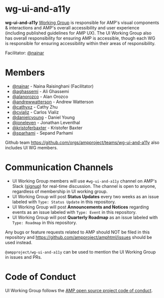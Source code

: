 # wg-ui-and-a11y
**wg-ui-and-a11y** [Working Group](https://github.com/ampproject/meta/blob/master/GOVERNANCE.md#working-groups) is responsible for AMP's visual components &amp; interactions and AMP's overall accessibility and user experience (including published guidelines for AMP UX). The UI Working Group also has overall responsibility for ensuring AMP is accessible, though each WG is responsible for ensuring accessibility within their areas of responsibility.

Facilitator: [@nainar](https://github.com/aghassemi)

# Members
- [@nainar](https://github.com/nainar) - Naina Raisinghani (Facilitator)
- [@aghassemi](https://github.com/aghassemi) - Ali Ghassemi 
- [@alanorozco](https://github.com/alanorozco) - Alan Orozco
- [@andrewwatterson](https://github.com/andrewwatterson) - Andrew Watterson
- [@cathyxz](https://github.com/cathyxz) - Cathy Zhu
- [@cvializ](https://github.com/cvializ) - Carlos Vializ
- [@danielcyoung](https://github.com/danielcyoung) - Daniel Young
- [@joneleven](https://github.com/JonEleven) - Jonathan Leventhal
- [@kristoferbaxter](https://github.com/kristoferbaxter) - Kristofer Baxter
- [@sparhami](https://github.com/sparhami) - Sepand Parhami

Github team https://github.com/orgs/ampproject/teams/wg-ui-and-a11y also includes UI WG members.

# Communication Channels
- UI Working Group members will use `#wg-ui-and-a11y` channel on AMP's Slack ([signup](https://docs.google.com/forms/d/e/1FAIpQLSd83J2IZA6cdR6jPwABGsJE8YL4pkypAbKMGgUZZriU7Qu6Tg/viewform?fbzx=4406980310789882877)) for real-time discussion. The channel is open to anyone, regardless of membership in UI working group.
- UI Working Group will post **Status Updates** every two weeks as an issue labeled with `Type: Status Update` in this repository.
- UI Working Group will post **Announcements and Notices** regarding events as an issue labeled with `Type: Event` in this repository.
- UI Working Group will post **Quarterly Roadmap** as an issue labeled with `Type: Roadmap` in this repository.

Any bugs or feature requests related to AMP should NOT be filed in this repository and https://github.com/ampproject/amphtml/issues should be used instead.

`@ampproject/wg-ui-and-a11y` can be used to mention the UI Working Group in issues and PRs.

# Code of Conduct
UI Working Group follows the [AMP open source project code of conduct](https://github.com/ampproject/meta/blob/master/CODE_OF_CONDUCT.md).
